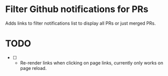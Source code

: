 # Filter Github notifications for PRs

Adds links to filter notifications list to display all PRs or just merged PRs.

# TODO

- [ ] - Re-render links when clicking on page links, currently only works on page reload.
